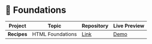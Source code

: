 # 🎈 Foundations

| Project     | Topic            | Repository                                                                  | Live Preview                                                      |
| ----------- | ---------------- | --------------------------------------------------------------------------- | ----------------------------------------------------------------- |
| **Recipes** | HTML Foundations | [Link](https://github.com/KevinLy1/odin-projects/tree/main/odin-recipes) | [Demo](https://kevinly1.github.io/odin-projects/odin-recipes/) |

<!-- # 🚀 Full Stack JavaScript -->